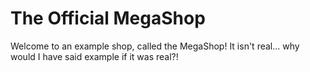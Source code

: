 # The Official MegaShop
Welcome to an example shop, called the MegaShop!
It isn't real... why would I have said example if it was real?!
